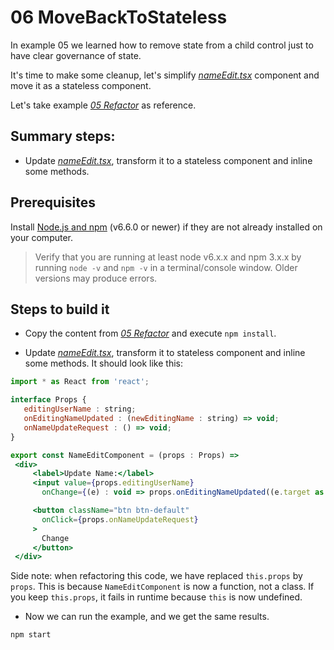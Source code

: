 # 06 MoveBackToStateless

In example 05 we learned how to remove state from a child control just to have clear governance of state.

It's time to make some cleanup, let's simplify _[nameEdit.tsx](./src/nameEdit.tsx)_ component and move it as a stateless component.

Let's take example _[05 Refactor](./../05%20Refactor)_ as reference.

## Summary steps:

- Update _[nameEdit.tsx](./src/nameEdit.tsx)_, transform it to a stateless component and inline some methods.

## Prerequisites

Install [Node.js and npm](https://nodejs.org/en/) (v6.6.0 or newer) if they are not already installed on your computer.

> Verify that you are running at least node v6.x.x and npm 3.x.x by running `node -v` and `npm -v` in a terminal/console window. Older versions may produce errors.

## Steps to build it

- Copy the content from _[05 Refactor](./../05%20Refactor)_ and execute `npm install`.

- Update _[nameEdit.tsx](./src/nameEdit.tsx)_, transform it to stateless component and inline some methods. It should look like this:

 ```jsx
import * as React from 'react';

interface Props {
    editingUserName : string;
    onEditingNameUpdated : (newEditingName : string) => void;
    onNameUpdateRequest : () => void;  
}

export const NameEditComponent = (props : Props) =>
  <div>
      <label>Update Name:</label>
      <input value={props.editingUserName}
        onChange={(e) : void => props.onEditingNameUpdated((e.target as HTMLInputElement).value)} />

      <button className="btn btn-default" 
        onClick={props.onNameUpdateRequest}
      >
        Change
      </button>
  </div>
 ```
Side note: when refactoring this code, we have replaced ```this.props``` by ```props```. This is because ```NameEditComponent``` is now a function, not a class. If you keep ```this.props```, it fails in runtime because ```this``` is now undefined.

- Now we can run the example, and we get the same results.

```bash
npm start
```
